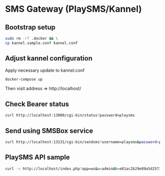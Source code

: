# SMS Gateway (PlaySMS/Kannel)

## Bootstrap setup

```bash
sudo rm -rf .docker && \
cp kannel.sample.conf kannel.conf
```

## Adjust kannel configuration

Apply necessary update to kannel.conf

```bash
docker-compose up
```

Then visit address => http://localhost/

## Check Bearer status

```bash
curl http://localhost:13000/cgi-bin/status?password=playsms
```

## Send using SMSBox service

```bash
curl http://localhost:13131/cgi-bin/sendsms?username=playsms&password=playsms&to=234xxxxxxxxxx3&text=Hello+world
```

## PlaySMS API sample

```bash
curl -v http://localhost/index.php?app=ws&u=admin&h=e81ac2b29e89a5d2573fc985691712a6&op=pv&to=234xxxxxxxxxx3&msg=test+only
```


